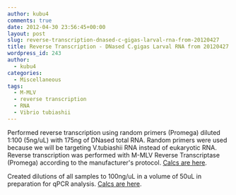 ```yaml
---
author: kubu4
comments: true
date: 2012-04-30 23:56:45+00:00
layout: post
slug: reverse-transcription-dnased-c-gigas-larval-rna-from-20120427
title: Reverse Transcription - DNased C.gigas Larval RNA from 20120427
wordpress_id: 243
author:
  - kubu4
categories:
  - Miscellaneous
tags:
  - M-MLV
  - reverse transcription
  - RNA
  - Vibrio tubiashii
---
```


Performed reverse transcription using random primers (Promega) diluted 1:100 (5ng/uL) with 175ng of DNased total RNA. Random primers were used because we will be targeting V.tubiashii RNA instead of eukaryotic RNA. Reverse transcription was performed with M-MLV Reverse Transcriptase (Promega) according to the manufacturer's protocol. [Calcs are here](https://Calcs%20are%20here.%20%20).



Created dilutions of all samples to 100ng/uL in a volume of 50uL in preparation for qPCR analysis. [Calcs are here](https://docs.google.com/spreadsheet/ccc?key=0AmS_90rPaQMzdElfN0xId2dZWTNkVmk5Ql9ZVW4tcWc#gid=0).
